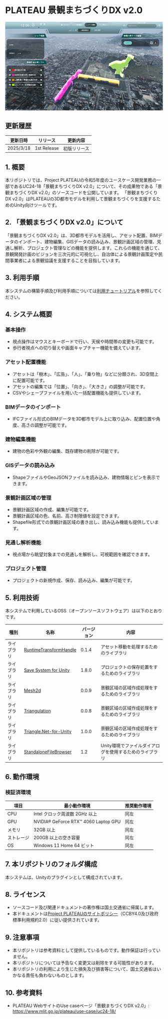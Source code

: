 # PLATEAU 景観まちづくりDX v2.0

![可視化画面](./Documentation~/resources/LandscapePlanningAreaImages/PlanAreaMain.png)

## 更新履歴
| 更新日時 | リリース | 更新内容 |
| ---- | ---- | ---- |
| 2025/3/18 | 1st Release | 初版リリース |

## 1. 概要
本リポジトリでは、Project PLATEAUの令和5年度のユースケース開発業務の一部であるUC24-18「景観まちづくりDX v2.0」について、その成果物である「景観まちづくりDX v2.0」のソースコードを公開しています。
「景観まちづくりDX v2.0」はPLATEAUの3D都市モデルを利用して景観まちづくりを支援するためのUnity向けツールです。

## 2. 「景観まちづくりDX v2.0」について
「景観まちづくりDX v2.0」は、3D都市モデルを活用し、アセット配置、BIMデータのインポート、建物編集、GISデータの読み込み、景観計画区域の管理、見通し解析、プロジェクト管理などの機能を提供します。これらの機能を通じて、景観開発計画のビジョンを三次元的に可視化し、自治体による景観計画策定や民間事業者による景観協議を支援することを目指しています。

## 3. 利用手順
本システムの構築手順及び利用手順については[利用チュートリアル](https://synesthesias.github.io/Landscape-Design-Tool-2/)を参照してください。

## 4. システム概要

### 基本操作
- 視点操作はマウスとキーボードで行い、天候や時間帯の変更も可能です。
- 歩行者視点への切り替えや画面キャプチャー機能を備えています。

### アセット配置機能
- アセットは「樹木」、「広告」、「人」、「乗り物」などに分類され、3D空間上に配置可能です。
- アセットの編集では「位置」、「向き」、「大きさ」の調整が可能です。
- CSVやシェープファイルを用いた一括配置機能も提供しています。

### BIMデータのインポート
- IFCファイル形式のBIMデータを3D都市モデル上に取り込み、配置位置や角度、高さの調整が可能です。

### 建物編集機能
- 建物の色彩や外観の編集、既存建物の削除が可能です。

### GISデータの読み込み
- ShapeファイルやGeoJSONファイルを読み込み、建物情報とピンを表示できます。

### 景観計画区域の管理
- 景観計画区域の作成、編集が可能です。
- 景観計画区域の色、名前、高さ制限値を設定できます。
- Shapefile形式での景観計画区域の書き出し、読み込み機能も提供しています。

### 見通し解析機能
- 視点場から眺望対象までの見通しを解析し、可視範囲を確認できます。

### プロジェクト管理
- プロジェクトの新規作成、保存、読み込み、編集が可能です。

## 5. 利用技術

本システムで利用しているOSS（オープンソースソフトウェア）は以下のとおりです。

| 種別        | 名称   | バージョン | 内容 |
|------------|--------|-----------|--------------------------------|
| ライブラリ  | [RuntimeTransformHandle](https://github.com/pshtif/RuntimeTransformHandle) | 0.1.4 | アセット移動を処理するためのライブラリ |
| ライブラリ  | [Save System for Unity](https://github.com/IntoTheDev/Save-System-for-Unity) | 1.8.0 | プロジェクトの保存処置をするためのライブラリ |
| ライブラリ  | [Mesh2d](https://github.com/iShapeUnity/Mesh2d) | 0.0.9 | 景観区域の区域作成処理をするためのライブラリ |
| ライブラリ  | [Triangulation](https://github.com/iShapeUnity/Triangulation) | 0.0.8 | 景観区域の区域作成処理をするためのライブラリ |
| ライブラリ  | [Triangle.Net-for-Unity](https://github.com/Nox7atra/Triangle.Net-for-Unity) | 1.0.0 | 景観区域の区域作成処理をするためのライブラリ |
| ライブラリ  | [StandaloneFileBrowser](https://github.com/gkngkc/UnityStandaloneFileBrowser/) | 1.2 | Unity環境でファイルダイアログを使用するためのライブラリ |

## 6. 動作環境

### 検証済環境

| 項目              | 最小動作環境                | 推奨動作環境              | 
|------------------|--------------------------|--------------------------| 
| CPU             | Intel クロック周波数 2GHz 以上 | 同左                      | 
| GPU             | NVIDIA® GeForce RTX™ 4060 Laptop GPU | 同左                      | 
| メモリ          | 32GB 以上                 | 同左                      | 
| ストレージ      | 200GB 以上の空き容量       | 同左                      | 
| OS             | Windows 11 Home 64 ビット | 同左                      |

## 7. 本リポジトリのフォルダ構成
本システムは、Unityのプラグインとして構成されています。

## 8. ライセンス

- ソースコード及び関連ドキュメントの著作権は国土交通省に帰属します。
- 本ドキュメントは[Project PLATEAUのサイトポリシー](https://www.mlit.go.jp/plateau/site-policy/)（CCBY4.0及び政府標準利用規約2.0）に従い提供されています。

## 9. 注意事項

- 本リポジトリは参考資料として提供しているものです。動作保証は行っていません。
- 本リポジトリについては予告なく変更又は削除をする可能性があります。
- 本リポジトリの利用により生じた損失及び損害等について、国土交通省はいかなる責任も負わないものとします。

## 10. 参考資料
- PLATEAU WebサイトのUse caseページ「景観まちづくりDX v2.0」: https://www.mlit.go.jp/plateau/use-case/uc24-18/

